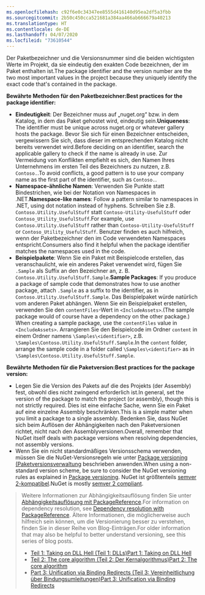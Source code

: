 ```yaml
---
ms.openlocfilehash: c92f6e0c34347ee8555d416140d95ea2df5a3fbb
ms.sourcegitcommit: 2b50c450cca521681a384aa466ab666679a40213
ms.translationtype: HT
ms.contentlocale: de-DE
ms.lasthandoff: 04/07/2020
ms.locfileid: "73610544"
---
```

<span data-ttu-id="9d228-101">Der Paketbezeichner und die Versionsnummer sind die beiden wichtigsten Werte im Projekt, da sie eindeutig den exakten Code bezeichnen, der im Paket enthalten ist.</span><span class="sxs-lookup"><span data-stu-id="9d228-101">The package identifier and the version number are the two most important values in the project because they uniquely identify the exact code that's contained in the package.</span></span>

<span data-ttu-id="9d228-102">**Bewährte Methoden für den Paketbezeichner:**</span><span class="sxs-lookup"><span data-stu-id="9d228-102">**Best practices for the package identifier:**</span></span>

- <span data-ttu-id="9d228-103">**Eindeutigkeit**: Der Bezeichner muss auf „nuget.org“ bzw. in dem Katalog, in dem das Paket gehostet wird, eindeutig sein.</span><span class="sxs-lookup"><span data-stu-id="9d228-103">**Uniqueness**: The identifier must be unique across nuget.org or whatever gallery hosts the package.</span></span> <span data-ttu-id="9d228-104">Bevor Sie sich für einen Bezeichner entscheiden, vergewissern Sie sich, dass dieser im entsprechenden Katalog nicht bereits verwendet wird.</span><span class="sxs-lookup"><span data-stu-id="9d228-104">Before deciding on an identifier, search the applicable gallery to check if the name is already in use.</span></span> <span data-ttu-id="9d228-105">Zur Vermeidung von Konflikten empfiehlt es sich, den Namen Ihres Unternehmens im ersten Teil des Bezeichners zu nutzen, z.B. `Contoso.`.</span><span class="sxs-lookup"><span data-stu-id="9d228-105">To avoid conflicts, a good pattern is to use your company name as the first part of the identifier, such as `Contoso.`.</span></span>
- <span data-ttu-id="9d228-106">**Namespace-ähnliche Namen**: Verwenden Sie Punkte statt Bindestrichen, wie bei der Notation von Namespaces in .NET.</span><span class="sxs-lookup"><span data-stu-id="9d228-106">**Namespace-like names**: Follow a pattern similar to namespaces in .NET, using dot notation instead of hyphens.</span></span> <span data-ttu-id="9d228-107">Schreiben Sie z.B. `Contoso.Utility.UsefulStuff` statt `Contoso-Utility-UsefulStuff` oder `Contoso_Utility_UsefulStuff`.</span><span class="sxs-lookup"><span data-stu-id="9d228-107">For example, use `Contoso.Utility.UsefulStuff` rather than `Contoso-Utility-UsefulStuff` or `Contoso_Utility_UsefulStuff`.</span></span> <span data-ttu-id="9d228-108">Benutzer finden es auch hilfreich, wenn der Paketbezeichner den im Code verwendeten Namespaces entspricht.</span><span class="sxs-lookup"><span data-stu-id="9d228-108">Consumers also find it helpful when the package identifier matches the namespaces used in the code.</span></span>
- <span data-ttu-id="9d228-109">**Beispielpakete**: Wenn Sie ein Paket mit Beispielcode erstellen, das veranschaulicht, wie ein anderes Paket verwendet wird, fügen Sie `.Sample` als Suffix an den Bezeichner an, z. B. `Contoso.Utility.UsefulStuff.Sample`.</span><span class="sxs-lookup"><span data-stu-id="9d228-109">**Sample Packages**: If you produce a package of sample code that demonstrates how to use another package, attach `.Sample` as a suffix to the identifier, as in `Contoso.Utility.UsefulStuff.Sample`.</span></span> <span data-ttu-id="9d228-110">Das Beispielpaket würde natürlich vom anderen Paket abhängen. Wenn Sie ein Beispielpaket erstellen, verwenden Sie den `contentFiles`-Wert in `<IncludeAssets>`.</span><span class="sxs-lookup"><span data-stu-id="9d228-110">(The sample package would of course have a dependency on the other package.) When creating a sample package, use the `contentFiles` value in `<IncludeAssets>`.</span></span> <span data-ttu-id="9d228-111">Arrangieren Sie den Beispielcode im Ordner `content` in einem Ordner namens `\Samples\<identifier>`, z.B. `\Samples\Contoso.Utility.UsefulStuff.Sample`.</span><span class="sxs-lookup"><span data-stu-id="9d228-111">In the `content` folder, arrange the sample code in a folder called `\Samples\<identifier>` as in `\Samples\Contoso.Utility.UsefulStuff.Sample`.</span></span>

<span data-ttu-id="9d228-112">**Bewährte Methoden für die Paketversion:**</span><span class="sxs-lookup"><span data-stu-id="9d228-112">**Best practices for the package version:**</span></span>

- <span data-ttu-id="9d228-113">Legen Sie die Version des Pakets auf die des Projekts (der Assembly) fest, obwohl dies nicht zwingend erforderlich ist.</span><span class="sxs-lookup"><span data-stu-id="9d228-113">In general, set the version of the package to match the project (or assembly), though this is not strictly required.</span></span> <span data-ttu-id="9d228-114">Dies ist eine einfache Sache, wenn Sie ein Paket auf eine einzelne Assembly beschränken.</span><span class="sxs-lookup"><span data-stu-id="9d228-114">This is a simple matter when you limit a package to a single assembly.</span></span> <span data-ttu-id="9d228-115">Bedenken Sie, dass NuGet sich beim Auflösen der Abhängigkeiten nach den Paketversionen richtet, nicht nach den Assemblyversionen.</span><span class="sxs-lookup"><span data-stu-id="9d228-115">Overall, remember that NuGet itself deals with package versions when resolving dependencies, not assembly versions.</span></span>
- <span data-ttu-id="9d228-116">Wenn Sie ein nicht standardmäßiges Versionsschema verwenden, müssen Sie die NuGet-Versionsregeln wie unter [Package versioning (Paketversionsverwaltung](../../concepts/package-versioning.md) beschrieben anwenden.</span><span class="sxs-lookup"><span data-stu-id="9d228-116">When using a non-standard version scheme, be sure to consider the NuGet versioning rules as explained in [Package versioning](../../concepts/package-versioning.md).</span></span> <span data-ttu-id="9d228-117">NuGet ist größtenteils [semver 2-kompatibel](../../concepts/package-versioning.md#semantic-versioning-200).</span><span class="sxs-lookup"><span data-stu-id="9d228-117">NuGet is mostly [semver 2 compliant](../../concepts/package-versioning.md#semantic-versioning-200).</span></span>

> <span data-ttu-id="9d228-118">Weitere Informationen zur Abhängigkeitsauflösung finden Sie unter [Abhängigkeitsauflösung mit PackageReference](../../concepts/dependency-resolution.md#dependency-resolution-with-packagereference).</span><span class="sxs-lookup"><span data-stu-id="9d228-118">For information on dependency resolution, see [Dependency resolution with PackageReference](../../concepts/dependency-resolution.md#dependency-resolution-with-packagereference).</span></span> <span data-ttu-id="9d228-119">Ältere Informationen, die möglicherweise auch hilfreich sein können, um die Versionierung besser zu verstehen, finden Sie in dieser Reihe von Blog-Einträgen.</span><span class="sxs-lookup"><span data-stu-id="9d228-119">For older information that may also be helpful to better understand versioning, see this series of blog posts.</span></span>
>
> - [<span data-ttu-id="9d228-120">Teil 1: Taking on DLL Hell (Teil 1: DLLs)</span><span class="sxs-lookup"><span data-stu-id="9d228-120">Part 1: Taking on DLL Hell</span></span>](https://blog.davidebbo.com/2011/01/nuget-versioning-part-1-taking-on-dll.html)
> - [<span data-ttu-id="9d228-121">Teil 2: The core algorithm (Teil 2: Der Kernalgorithmus)</span><span class="sxs-lookup"><span data-stu-id="9d228-121">Part 2: The core algorithm</span></span>](https://blog.davidebbo.com/2011/01/nuget-versioning-part-2-core-algorithm.html)
> - [<span data-ttu-id="9d228-122">Part 3: Unification via Binding Redirects (Teil 3: Vereinheitlichung über Bindungsumleitungen)</span><span class="sxs-lookup"><span data-stu-id="9d228-122">Part 3: Unification via Binding Redirects</span></span>](https://blog.davidebbo.com/2011/01/nuget-versioning-part-3-unification-via.html)
